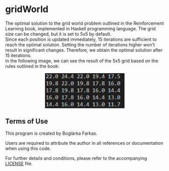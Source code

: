 # gridWorld

The optimal solution to the grid world problem outlined in the Reinforcement Learning book, implemented in Haskell programming language. The grid size can be changed, but it is set to 5x5 by default.   
Since each position is updated immediately, 15 iterations are sufficient to reach the optimal solution. Setting the number of iterations higher won't result in significant changes. Therefore, we obtain the optimal solution after 15 iterations.   
In the following image, we can see the result of the 5x5 grid based on the rules outlined in the book:   
<div style="display: flex; justify-content: center;">
  <img src="https://github.com/BoglarkaFarkas/gridWorld/blob/main/images/image1.png" alt="Result " style="display: block;margin-left: auto;margin-right: auto;width: 50%;" width="300"/>
</div>
    
## Terms of Use

This program is created by Boglárka Farkas.

Users are required to attribute the author in all references or documentation when using this code.

For further details and conditions, please refer to the accompanying [LICENSE](LICENSE) file.